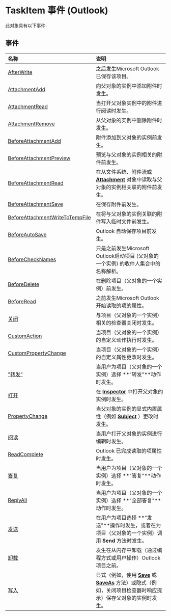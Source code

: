 
# TaskItem 事件 (Outlook)
此对象具有以下事件:

## 事件



|**名称**|**说明**|
|:-----|:-----|
|[AfterWrite](9d7f10ee-a871-91c3-9c71-309aac23c230.md)|之后发生Microsoft Outlook已保存该项目。|
|[AttachmentAdd](989c0e3c-ad11-8017-3b0f-f5e3636c3de6.md)|向父对象的实例中添加附件时发生。|
|[AttachmentRead](8a0aed80-e92f-a3e8-0341-a55c1a24b6c9.md)|当打开父对象实例中的附件进行阅读时发生。|
|[AttachmentRemove](2982d79c-81b8-cca9-4a46-ce6b0a95ff80.md)|从父对象的实例中删除附件时发生。|
|[BeforeAttachmentAdd](dec504ae-63b3-c668-e81a-cd3ca0cde24c.md)|附件添加到父对象的实例前发生。|
|[BeforeAttachmentPreview](5f0a89ce-b9d7-b7e7-57a5-79a7e69e0d42.md)|预览与父对象的实例相关的附件前发生。|
|[BeforeAttachmentRead](298eaece-9633-637b-3055-572d77fa3811.md)|在从文件系统、附件流或  **[Attachment](3e11582b-ac90-0948-bc37-506570bb287b.md)** 对象中读取与父对象的实例相关联的附件前发生。|
|[BeforeAttachmentSave](93d31d5c-fb22-ce19-bcf2-651acc2d5db7.md)|在保存附件前发生。|
|[BeforeAttachmentWriteToTempFile](6f6acd79-afc2-7b40-60c9-770b8561b1a9.md)|在将与父对象的实例关联的附件写入临时文件前发生。|
|[BeforeAutoSave](390578bf-3c8f-31f1-d81f-e2abba3c1fb6.md)|Outlook 自动保存项目前发生。|
|[BeforeCheckNames](a892d659-1be6-b37e-3a7d-aacf92c19293.md)|只是之前发生Microsoft Outlook启动项目 (父对象的一个实例) 的收件人集合中的名称解析。|
|[BeforeDelete](bee490b1-2ddb-3942-adfe-ed8051b7b0d8.md)|在删除项目（父对象的一个实例）前发生。|
|[BeforeRead](b01afdf1-f4a4-8a62-d2c7-bf312ec14f29.md)|之前发生Microsoft Outlook开始读取的项的属性。|
|[关闭](a2514e35-cdcf-ba93-ad55-b0cc6f64bd78.md)|与项目（父对象的一个实例）相关的检查器关闭时发生。|
|[CustomAction](6d093473-9ac3-71a1-9bd6-6511e131afc6.md)|当项目（父对象的一个实例）的自定义动作执行时发生。|
|[CustomPropertyChange](b5241171-75d1-17e7-d564-d414662fe5a5.md)|当项目（父对象的一个实例）的自定义属性更改时发生。|
|["转发"](93a74a47-b996-5130-74bb-52a662d58a2b.md)|当用户为项目（父对象的一个实例）选择 **"转发"**动作时发生。|
|[打开](001d2598-58e1-86d9-b893-31a79ac2a0a0.md)|在  **[Inspector](d7384756-669c-0549-1032-c3b864187994.md)** 中打开父对象的实例时发生。|
|[PropertyChange](adc96ece-cea5-c939-7f9a-aa7d0f16960b.md)|当父对象的实例的显式内置属性（例如  **[Subject](9f487fbc-48ab-e01d-c1a4-5b67fcb1a118.md)** ）更改时发生。|
|[阅读](88e5e300-e036-b511-905c-f0c238c97ade.md)|当用户打开父对象的实例进行编辑时发生。|
|[ReadComplete](0706a4b9-1035-bdf9-a48d-8d039a2001fa.md)|Outlook 已完成读取的项属性时发生。|
|[答复](5ec184ae-f512-e38a-0bc0-ddaf519740e2.md)|当用户为项目（父对象的一个实例）选择 **"答复"**动作时发生。|
|[ReplyAll](fd96da99-8e7b-249b-7a32-41ac359cb9a6.md)|当用户为项目（父对象的一个实例）选择 **"全部答复"**动作时发生。|
|[发送](f634105e-5351-6941-e915-ec63cd703b67.md)|在用户为项目选择 **"发送"**操作时发生，或者在为项目（父对象的一个实例）调用  **Send** 方法时发生。|
|[卸载](ff7d2655-06b5-6344-3422-4bf7be761a39.md)|发生在从内存中卸载（通过编程方式或用户操作）Outlook 项目之前。|
|[写入](29e38bc5-6a19-5144-55ba-207215bd5734.md)|显式（例如，使用  **[Save](5b478d20-cd14-2bfa-e96b-0a8d226d451d.md)** 或 **[SaveAs](6f4ae301-089b-047f-bed0-a8faf1583a5a.md)** 方法）或隐式（例如，关闭项目检查器时响应提示）保存父对象的实例时发生。|

